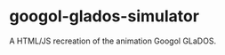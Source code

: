 googol-glados-simulator
=======================

A HTML/JS recreation of the animation Googol GLaDOS.